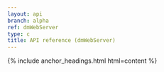 ```yaml
---
layout: api
branch: alpha
ref: dmWebServer
type: c
title: API reference (dmWebServer)
---
```

{% include anchor_headings.html html=content %}